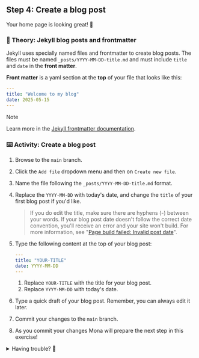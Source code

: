 ## Step 4: Create a blog post

Your home page is looking great! :cowboy_hat_face:

### 📖 Theory: Jekyll blog posts and frontmatter



Jekyll uses specially named files and frontmatter to create blog posts. The files must be named `_posts/YYYY-MM-DD-title.md` and must include `title` and `date` in the **front matter**.

**Front matter** is a yaml section at the **top** of your file that looks like this:

```yaml
---
title: "Welcome to my blog"
date: 2025-05-15
---
```

> [!NOTE]
> Learn more in the [Jekyll frontmatter documentation](https://jekyllrb.com/docs/front-matter/).


### ⌨️ Activity: Create a blog post

1. Browse to the `main` branch.
1. Click the `Add file` dropdown menu and then on `Create new file`.
1. Name the file following the `_posts/YYYY-MM-DD-title.md` format.
1. Replace the `YYYY-MM-DD` with today's date, and change the `title` of your first blog post if you'd like.
   > If you do edit the title, make sure there are hyphens (-) between your words.
   > If your blog post date doesn't follow the correct date convention, you'll receive an error and your site won't build. For more information, see "[Page build failed: Invalid post date](https://docs.github.com/en/pages/setting-up-a-github-pages-site-with-jekyll/troubleshooting-jekyll-build-errors-for-github-pages-sites)".
1. Type the following content at the top of your blog post:

   ```yaml
   ---
   title: "YOUR-TITLE"
   date: YYYY-MM-DD
   ---
   ```

   1. Replace `YOUR-TITLE` with the title for your blog post.
   1. Replace `YYYY-MM-DD` with today's date.
1. Type a quick draft of your blog post. Remember, you can always edit it later.
1. Commit your changes to the `main` branch.
1. As you commit your changes Mona will prepare the next step in this exercise!

<details>
<summary>Having trouble? 🤷</summary><br/>

- Double-check your file name and date format.
- Make sure your frontmatter is at the very top of the file and formatted correctly.

</details>

